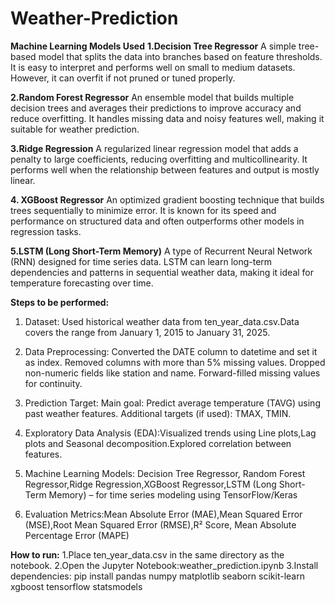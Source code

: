 # Weather-Prediction

**Machine Learning Models Used**
**1.Decision Tree Regressor**
A simple tree-based model that splits the data into branches based on feature thresholds. It is easy to interpret and performs well on small to medium datasets. However, it can overfit if not pruned or tuned properly.

**2.Random Forest Regressor**
An ensemble model that builds multiple decision trees and averages their predictions to improve accuracy and reduce overfitting. It handles missing data and noisy features well, making it suitable for weather prediction.

**3.Ridge Regression**
A regularized linear regression model that adds a penalty to large coefficients, reducing overfitting and multicollinearity. It performs well when the relationship between features and output is mostly linear.

**4. XGBoost Regressor**
An optimized gradient boosting technique that builds trees sequentially to minimize error. It is known for its speed and performance on structured data and often outperforms other models in regression tasks.

**5.LSTM (Long Short-Term Memory)**
A type of Recurrent Neural Network (RNN) designed for time series data. LSTM can learn long-term dependencies and patterns in sequential weather data, making it ideal for temperature forecasting over time.

**Steps to be performed:**
1.  Dataset: Used historical weather data from ten_year_data.csv.Data covers the range from January 1, 2015 to January 31, 2025.
2.  Data Preprocessing:
    Converted the DATE column to datetime and set it as index.
    Removed columns with more than 5% missing values.
    Dropped non-numeric fields like station and name.
    Forward-filled missing values for continuity.

3. Prediction Target:
Main goal: Predict average temperature (TAVG) using past weather features.
Additional targets (if used): TMAX, TMIN.

4. Exploratory Data Analysis (EDA):Visualized trends using Line plots,Lag plots and Seasonal decomposition.Explored correlation between features.

5. Machine Learning Models: Decision Tree Regressor, Random Forest Regressor,Ridge Regression,XGBoost Regressor,LSTM (Long Short-Term Memory) – for time series modeling using TensorFlow/Keras
6. Evaluation Metrics:Mean Absolute Error (MAE),Mean Squared Error (MSE),Root Mean Squared Error (RMSE),R² Score, Mean Absolute Percentage Error (MAPE)

**How to run:**
1.Place ten_year_data.csv in the same directory as the notebook.
2.Open the Jupyter Notebook:weather_prediction.ipynb
3.Install dependencies:
pip install pandas numpy matplotlib seaborn scikit-learn xgboost tensorflow statsmodels

